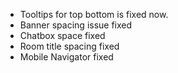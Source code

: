 - Tooltips for top bottom is fixed now.
- Banner spacing issue fixed
- Chatbox space fixed
- Room title spacing fixed
- Mobile Navigator fixed
